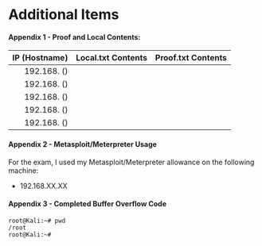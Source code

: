 # Additional Items

#### Appendix 1 - Proof and Local Contents:

| IP (Hostname) | Local.txt Contents | Proof.txt Contents |
| ------------: | -----------------: | -----------------: |
| 192.168. ()   |                    |                    |
| 192.168. ()   |                    |                    |
| 192.168. ()   |                    |                    |
| 192.168. ()   |                    |                    |
| 192.168. ()   |                    |                    |

#### Appendix 2 - Metasploit/Meterpreter Usage

For the exam, I used my Metasploit/Meterpreter allowance on the following machine:

- 192.168.XX.XX

#### Appendix 3 - Completed Buffer Overflow Code

```console
root@Kali:~# pwd
/root
root@Kali:~#
```


